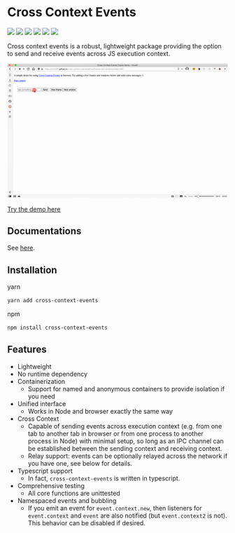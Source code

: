 # Cross Context Events
![](https://badgen.net/npm/v/cross-context-events)
![](https://badgen.net/bundlephobia/min/cross-context-events)
![](https://badgen.net/bundlephobia/minzip/cross-context-events)
![](https://badgen.net/bundlephobia/dependency-count/cross-context-events)
![](https://badgen.net/npm/types/cross-context-events)
![](https://badgen.net/npm/license/cross-context-events)

Cross context events is a robust, lightweight package providing 
the option to send and receive events across JS execution context. 

![demo](docs/demos/frames-and-windows/demo.gif)

[Try the demo here](https://mia1024.github.io/cross-context-events/demos/frames-and-windows/)

## Documentations

See [here](https://mia1024.github.io/cross-context-events/).

## Installation
yarn
```bash
yarn add cross-context-events
```

npm
```bash 
npm install cross-context-events
```

## Features

- Lightweight
- No runtime dependency
- Containerization
    - Support for named and anonymous containers to provide isolation if you need
- Unified interface
    - Works in Node and browser exactly the same way
- Cross Context
    - Capable of sending events across execution context (e.g. from one tab to 
      another tab in browser or from one process to another process in Node) 
      with minimal setup, so long as an IPC channel can be established between
      the sending context and receiving context.
    - Relay support: events can be optionally relayed across the network if 
      you have one, see below for details.
- Typescript support
    - In fact, `cross-context-events` is written in typescript.
- Comprehensive testing
    - All core functions are unittested
- Namespaced events and bubbling
    - If you emit an event for `event.context.new`, then listeners for 
      `event.context` and `event` are also notified (but `event.context2` is not). 
      This behavior can be disabled if desired.
      
